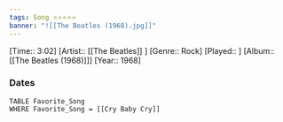 ```yaml
---
tags: Song ⭐⭐⭐⭐⭐ 
banner: "![[The Beatles (1968).jpg]]"
---
```

[Time:: 3:02]
[Artist:: [[The Beatles]] ]
[Genre:: Rock]
[Played:: ]
[Album:: [[The Beatles (1968)]]]
[Year:: 1968]
### Dates
````dataview
TABLE Favorite_Song
WHERE Favorite_Song = [[Cry Baby Cry]]
````